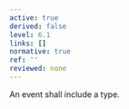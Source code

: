 ```yaml
---
active: true
derived: false
level: 6.1
links: []
normative: true
ref: ''
reviewed: none
---
```


An event shall include a type.

